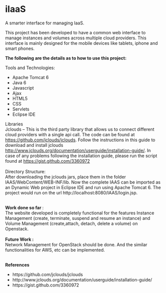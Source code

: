 iIaaS
=====

A smarter interface for managing IaaS. <br>

This project has been developed to have a common web interface to manage instances and volumes across multiple cloud providers. This interface is mainly designed for the mobile devices like tablets, iphone and smart phones. <br>

<b>The following are the details as to how to use this project: </b> <br>

Tools and Technologies: 
<ul>
  <li>Apache Tomcat 6 </li>
  <li>Java 6 </li>
  <li>Javascript </li>
  <li>Ajax </li>
  <li>HTML5 </li>
  <li>CSS </li>
  <li>Servlets </li>
  <li>Eclipse IDE </li>
</ul>

Libraries <br>
  Jclouds – This is the third party library that allows us to connect different cloud providers with a single api call. The code can be found at https://github.com/jclouds/jclouds. Follow the instructions in this guide to download and install jclouds http://www.jclouds.org/documentation/userguide/installation-guide/. In case of any problems following the installation guide, please run the script found at https://gist.github.com/3360972
<br><br>
Directory Structure: <br>
  After downloading the jclouds jars, place them in the folder IAAS/WebContent/WEB-INF/lib. 
Now the complete IAAS can be imported as an Dynamic Web project in Eclipse IDE and run using Apache Tomcat 6. The project would run on the url http://localhost:8080/IAAS/login.jsp. <br>
<br>

<b> Work done so far </b> : <br>
	The website developed is completely functional for the features Instance Management (create, terminate, suspend and resume an instance) and Volume Management (create,attach, detach, delete a volume) on Openstack.
<br><br>
<b>
Future Work :
</b> <br>
	Network Management for OpenStack should be done. And the similar functionalities for AWS, etc can be implemented.

<br>
<b>
References
</b> <br>
<ul>
  <li>https://github.com/jclouds/jclouds</li>
  <li>http://www.jclouds.org/documentation/userguide/installation-guide/</li>
  <li>https://gist.github.com/3360972</li>
</ul>

